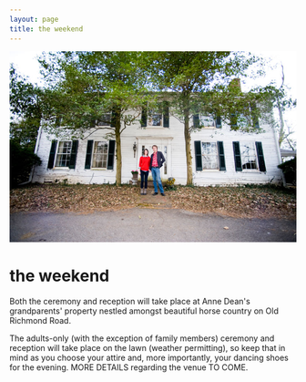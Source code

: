 ```yaml
---
layout: page
title: the weekend
---
```


![](/public/images/annedeanandrand.jpg)

# the weekend

Both the ceremony and reception will take place at Anne Dean's grandparents' property nestled amongst beautiful horse country on Old Richmond Road.

The adults-only (with the exception of family members) ceremony and reception will take place on the lawn (weather permitting), so keep that in mind as you choose your attire and, more importantly, your dancing shoes for the evening.
MORE DETAILS regarding the venue TO COME.



